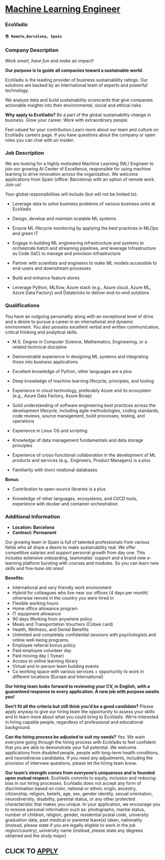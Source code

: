 # [Machine Learning Engineer](https://www.remotewlb.com/apply/machine-learning-engineer-107919)  
### EcoVadis  
#### `🌎 Remote,Barcelona, Spain`  

### **Company Description**

 _Work smart, have fun and make an impact!_

 **Our purpose is to guide all companies toward a sustainable world.**

EcoVadis is the leading provider of business sustainability ratings. Our solutions are backed by an international team of experts and powerful technology.

We analyze data and build sustainability scorecards that give companies actionable insights into their environmental, social and ethical risks.

 **Why apply to EcoVadis?** Be a part of the global sustainability change in business. Grow your career. Work with extraordinary people.

Feel valued for your contribution.Learn more about our team and culture on EcoVadis careers page. If you have questions about the company or open roles you can chat with an insider.

###  **Job Description**

We are looking for a highly motivated Machine Learning (ML) Engineer to join our growing AI Center of Excellence, responsible for using machine learning to drive innovation across the organization. We welcome applications from Spain (office: Barcelona) with an option of remote work. Join us!

Your global responsibilities will include (but will not be limited to):

  * Leverage data to solve business problems of various business units at EcoVadis

  * Design, develop and maintain scalable ML systems

  * Ensure ML lifecycle monitoring by applying the best practices in MLOps and green IT

  * Engage in building ML engineering infrastructure and systems to orchestrate batch and streaming pipelines, and leverage Infrastructure as Code (IaC) to manage and provision infrastructure

  * Partner with scientists and engineers to make ML models accessible to end-users and downstream processes

  * Build and enhance feature stores

  * Leverage Python, MLflow, Azure stack (e.g., Azure cloud, Azure ML, Azure Data Factory) and Databricks to deliver end-to-end solutions

###  **Qualifications**

You have an outgoing personality along with an exceptional level of drive and a desire to pursue a career in an international and dynamic environment. You also possess excellent verbal and written communication, critical thinking and analytical skills.

  * M.S. Degree in Computer Science, Mathematics, Engineering, or a related technical discipline

  * Demonstrable experience in designing ML systems and integrating those into business applications

  * Excellent knowledge of Python, other languages are a plus

  * Deep knowledge of machine learning lifecycle, principles, and tooling

  * Experience in cloud technology, preferably Azure and its ecosystem (e.g., Azure Data Factory, Azure Bicep)

  * Solid understanding of software engineering best practices across the development lifecycle, including agile methodologies, coding standards, code reviews, source management, build processes, testing, and operations

  * Experience in Linux OS and scripting

  * Knowledge of data management fundamentals and data storage principles

  * Experience of cross-functional collaboration in the development of ML products and services (e.g., Engineers, Product Managers) is a plus

  * Familiarity with (non) relational databases

 **Bonus**

  * Contribution to open-source libraries is a plus

  * Knowledge of other languages, ecosystems, and CI/CD tools, experience with docker and container orchestration

###  **Additional Information**

  *  **Location: Barcelona**
  *  **Contract: Permanent**

Our growing team in Spain is full of talented professionals from various fields who all share a desire to make sustainability real. We offer competitive salaries and support personal growth from day one. This includes extensive onboarding, teammates' support and a brand new e-learning platform bursting with courses and modules. So you can learn new skills and fine-tune old ones!  
  
**Benefits:**

  * International and very friendly work environment
  * Hybrid for colleagues who live near our offices (4 days per month) otherwise remote in the country you were hired in
  * Flexible working hours
  * Home office allowance program
  * IT equipment allowance
  * 90 days Working from anywhere policy
  * Meals and Transportation Vouchers (Cobee card)
  * Health, Wellness, and Dental Benefits
  * Unlimited and completely confidential sessions with psychologists and online well-being programs.
  * Employee referral bonus policy
  * Paid employee volunteer day
  * Paid moving day ( 1/year)
  * Access to online learning library
  * Virtual and in-person team building events
  * Co working space with various services + opportunity to work in different locations (Europe and International)

 **Our hiring team looks forward to reviewing your CV, in English, with a guaranteed response to every application. A new job with purpose awaits you!**

 **Don’t fit all the criteria but still think you’d be a good candidate?** Please apply anyway to give our hiring team the opportunity to assess your skills and to learn more about what you could bring to EcoVadis. We’re interested in hiring capable people, regardless of professional and educational background.

 **Can the hiring process be adjusted to suit my needs?** Yes. We want everyone going through the hiring process with EcoVadis to feel confident that you are able to demonstrate your full potential. We welcome applications from disabled people, people with long-term health conditions, and neurodiverse candidates. If you need any adjustments, including the provision of interview questions, please let the hiring team know.

 **Our team’s strength comes from everyone’s uniqueness and is founded upon mutual respect.** EcoVadis commits to equity, inclusion and reducing bias in our hiring processes. EcoVadis does not accept any form of discrimination based on color, national or ethnic origin, ancestry, citizenship, religion, beliefs, age, sex, gender identity, sexual orientation, neurodiversity, disability, parental status, or any other protected characteristic that makes you unique. In your application, we encourage you to remove personal information such as: photographs, marital status, number of children, religion, gender, residential postal code, university graduation date, past medical or parental leave(s) taken, nationality (instead, please state if you are legally eligible to work in the job region/country), university name (instead, please state any degrees obtained and the study major)

  
## CLICK TO [APPLY](https://www.remotewlb.com/apply/machine-learning-engineer-107919)

